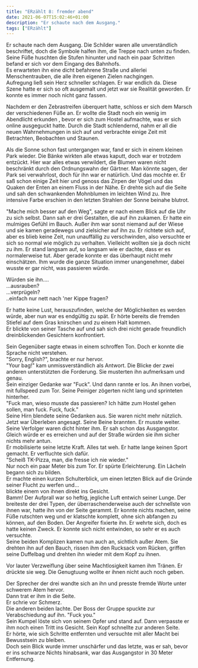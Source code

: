 ```yaml
---
title: "ERzählt 8: fremder abend"
date: 2021-06-07T15:02:46+01:00
description: "Er schaute nach dem Ausgang."
tags: ["ERzählt"]
---
```


Er schaute nach dem Ausgang. Die Schilder waren alle unverständlich beschriftet, doch die Symbole halfen ihm, die Treppe nach unten zu finden.\
Seine Füße huschten die Stufen hinunter und nach ein paar Schritten befand er sich vor dem Eingang des Bahnhofs.\
Es erwarteten ihn eine dicht befahrene Straße und allerlei Menschentrauben, die alle ihren eigenen Zielen nachgingen.\
Aufregung ließ sein Herz schneller schlagen. Er war endlich da. Diese Szene hatte er sich so oft ausgemalt und jetzt war sie Realität geworden. Er konnte es immer noch nicht ganz fassen.

Nachdem er den Zebrastreifen überquert hatte, schloss er sich dem Marsch der verschiedenen Füße an. Er wollte die Stadt noch ein wenig im Abendlicht erkunden , bevor er sich zum Hostel aufmachte, was er sich online ausgeguckt hatte. Durch die Stadt schlendernd, nahm er all die neuen Wahrnehmungen in sich auf und verbrachte einige Zeit mit Betrachten, Beobachten und Staunen.

Als die Sonne schon fast untergangen war, fand er sich in einem kleinen Park wieder. Die Bänke wirkten alle etwas kaputt, doch war er trotzdem entzückt. Hier war alles etwas verwildert, die Blumen waren nicht beschränkt durch den Ordnungswahn der Gärtner. Man könnte sagen, der Park sei verwahrlost, doch für ihn war er natürlich. Und das mochte er. Er saß schon einige Zeit hier und genoss das Zirpen der Vögel und das Quaken der Enten an einem Fluss in der Nähe. Er drehte sich auf die Seite und sah den schwankenden Mohnblumen im leichten Wind zu. Ihre intensive Farbe erschien in den letzten Strahlen der Sonne beinahe blutrot.

"Mache mich besser auf den Weg", sagte er nach einem Blick auf die Uhr zu sich selbst. Dann sah er drei Gestalten, die auf ihn zukamen. Er hatte ein mulmiges Gefühl im Bauch. Außer ihm war sonst niemand auf der Wiese und sie kamen geradewegs und zielsicher auf ihn zu. Er richtete sich auf, aber es blieb keine Zeit, nun unauffällig zu verschwinden, also versuchte er sich so normal wie möglich zu verhalten. Vielleicht wollten sie ja doch nicht zu ihm. Er stand langsam auf, so langsam wie er dachte, dass er es normalerweise tut. Aber gerade konnte er das überhaupt nicht mehr einschätzen. Ihm wurde die ganze Situation immer unangenehmer, dabei wusste er gar nicht, was passieren würde.

Würden sie ihn....\
...ausrauben?\
...verprügeln?\
..einfach nur nett nach 'ner Kippe fragen?

Er hatte keine Lust, herauszufinden, welche der Möglichkeiten es werden würde, aber nun war es endgültig zu spät. Er hörte bereits die fremden Stiefel auf dem Gras knirschen und zu einem Halt kommen.\
Er blickte von seiner Tasche auf und sah sich drei nicht gerade freundlich dreinblickenden Gesichtern konfrontiert.

Sein Gegenüber sagte etwas in einem schroffen Ton. Doch er konnte die Sprache nicht verstehen.\
"Sorry, English?", brachte er nur hervor.\
"Your bag!" kam unmissverständlich als Antwort. Die Blicke der zwei anderen unterstützten die Forderung. Sie musterten ihn aufmerksam und genau.\
Sein einziger Gedanke war "Fuck". Und dann rannte er los. An ihnen vorbei, mit fullspeed zum Tor. Seine Peiniger zögerten nicht lang und sprinteten hinterher.\
"Fuck man, wieso musste das passieren? Ich hätte zum Hostel gehen sollen, man fuck. Fuck, fuck."\
Seine Hirn blendete seine Gedanken aus. Sie waren nicht mehr nützlich. Jetzt war Überleben angesagt. Seine Beine brannten. Er musste weiter. Seine Verfolger waren dicht hinter ihm. Er sah schon das Ausgangstor. Gleich würde er es erreichen und auf der Straße würden sie ihm sicher nichts mehr antun.\
Er mobilisierte seine letzte Kraft. Alles tat weh. Er hatte lange keinen Sport gemacht. Er  verfluchte sich dafür. \
"Scheiß TK-Pizza, man, die fresse ich nie wieder."\
Nur noch ein paar Meter bis zum Tor. Er spürte Erleichterung. Ein Lächeln begann sich zu bilden.\
Er machte einen kurzen Schulterblick, um einen letzten Blick auf die Gründe seiner Flucht zu werfen und...\
blickte einem von ihnen direkt ins Gesicht.\
Bamm! Der Aufprall war so heftig, jegliche Luft entwich seiner Lunge. Der breiteste der drei Typen, der überraschenderweise auch der schnellste von ihnen war, hatte ihn von der Seite gerammt. Er konnte nichts machen, seine Füße rutschten weg und er klatschte komplett, ohne sich abfangen zu können, auf den Boden. Der Angreifer fixierte ihn. Er wehrte sich, doch es hatte keinen Zweck. Er konnte sich nicht entwinden, so sehr er es auch versuchte.\
Seine beiden Komplizen kamen nun auch an, sichtlich außer Atem. Sie drehten ihn auf den Bauch, rissen ihm den Rucksack vom Rücken, griffen seine Duffelbag und drehten ihn wieder mit dem Kopf zu ihnen.

Vor lauter Verzweiflung über seine Machtlosigkeit kamen ihm Tränen. Er drückte sie weg. Die Genugtuung wollte er ihnen nicht auch noch geben.

Der Sprecher der drei wandte sich an ihn und presste fremde Worte unter schwerem Atem hervor.\
Dann trat er ihm in die Seite.\
Er schrie vor Schmerz.\
Die anderen beiden lachte. Der Boss der Gruppe spuckte zur Verabschiedung auf ihn. "Fuck you."\
Sein Kumpel löste sich von seinem Opfer und stand auf. Dann verpasste er ihm noch einen Tritt ins Gesicht. Sein Kopf schnellte zur anderen Seite.\
Er hörte, wie sich Schritte entfernten und versuchte mit aller Macht bei Bewusstsein zu bleiben.\
Doch sein Blick wurde immer unschärfer und das letzte, was er sah, bevor er ins schwarze Nichts hinabsank, war das Ausgangstor in 30 Meter Entfernung.




